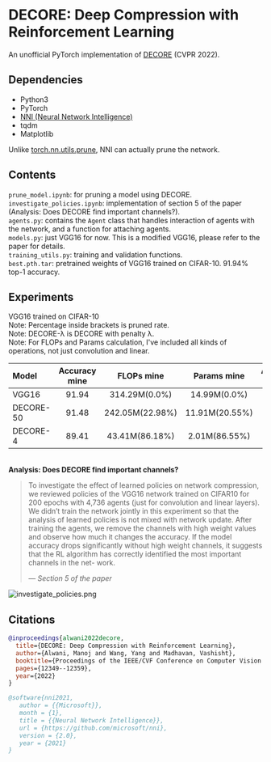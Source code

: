 # DECORE: Deep Compression with Reinforcement Learning

An unofficial PyTorch implementation of [DECORE](https://openaccess.thecvf.com/content/CVPR2022/papers/Alwani_DECORE_Deep_Compression_With_Reinforcement_Learning_CVPR_2022_paper.pdf) (CVPR 2022).  

## Dependencies  
* Python3  
* PyTorch
* [NNI (Neural Network Intelligence)](https://nni.readthedocs.io/en/stable/)
* tqdm
* Matplotlib

Unlike [torch.nn.utils.prune](https://pytorch.org/tutorials/intermediate/pruning_tutorial.html), NNI can actually prune the network.


## Contents

```prune_model.ipynb```: for pruning a model using DECORE.  
```investigate_policies.ipynb```: implementation of section 5 of the paper (Analysis: Does DECORE find important channels?).  
```agents.py```: contains the `Agent` class that handles interaction of agents with the network, and a function for attaching agents.  
```models.py```: just VGG16 for now. This is a modified VGG16, please refer to the paper for details.  
```training_utils.py```: training and validation functions.  
```best.pth.tar```: pretrained weights of VGG16 trained on CIFAR-10. 91.94% top-1 accuracy.


## Experiments

VGG16 trained on CIFAR-10  
Note: Percentage inside brackets is pruned rate.  
Note: DECORE-λ is DECORE with penalty λ.  
Note: For FLOPs and Params calculation, I've included all kinds of operations, not just convolution and linear. 

| Model           | Accuracy mine     | FLOPs mine | Params mine| Accuracy paper    | FLOPs paper   |  Params paper |
|:----------------|:-----------------:|:--------------:|:--------------:|:---------:|:-------------:|:-------------:|        
| VGG16           | 91.94             | 314.29M(0.0%)  | 14.99M(0.0%)   | 93.96%    | 313.73M(0.0%) | 14.98M(0.0%)  |  
| DECORE-50       | 91.48             | 242.05M(22.98%)| 11.91M(20.55%) | 91.68%    | 36.85M(88.3%) | 0.26M(98.3%)  |
| DECORE-4        | 89.41             | 43.41M(86.18%) | 2.01M(86.55%)  | -         | -             |   -           |

&nbsp;    
**Analysis: Does DECORE find important channels?**  


>To investigate the effect of learned policies on network compression, we reviewed policies of the VGG16 network trained on CIFAR10 for 200 epochs with 4,736 agents (just for convolution and linear layers). We didn’t train the network jointly in this experiment so that the analysis of learned policies is not mixed with network update. After training the agents, we remove the channels with high weight values and observe how much it changes the accuracy. If the model accuracy drops significantly without high weight channels, it suggests that the RL algorithm has correctly identified the most important channels in the net- work.  
>
> &mdash; <cite>Section 5 of the paper</cite>


 ![investigate_policies.png](plots/investigate_policies.png)  
## Citations

```bibtex
@inproceedings{alwani2022decore,
  title={DECORE: Deep Compression with Reinforcement Learning},
  author={Alwani, Manoj and Wang, Yang and Madhavan, Vashisht},
  booktitle={Proceedings of the IEEE/CVF Conference on Computer Vision and Pattern Recognition},
  pages={12349--12359},
  year={2022}
}
```

```bibtex
@software{nni2021,
   author = {{Microsoft}},
   month = {1},
   title = {{Neural Network Intelligence}},
   url = {https://github.com/microsoft/nni},
   version = {2.0},
   year = {2021}
}
```
